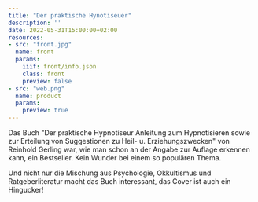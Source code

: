 ```yaml
---
title: "Der praktische Hynotiseuer"
description: ''
date: 2022-05-31T15:00:00+02:00
resources:
- src: "front.jpg"
  name: front
  params:
    iiif: front/info.json
    class: front
    preview: false
- src: "web.png"
  name: product
  params:
    preview: true
---
```

Das Buch "Der praktische Hypnotiseur Anleitung zum Hypnotisieren sowie zur Erteilung von Suggestionen zu Heil- u. Erziehungszwecken" von Reinhold Gerling war, wie man schon an der Angabe zur Auflage erkennen kann, ein Bestseller. Kein Wunder bei einem so populären Thema.

Und nicht nur die Mischung aus Psychologie, Okkultismus und Ratgeberliteratur macht das Buch interessant, das Cover ist auch ein Hingucker!
